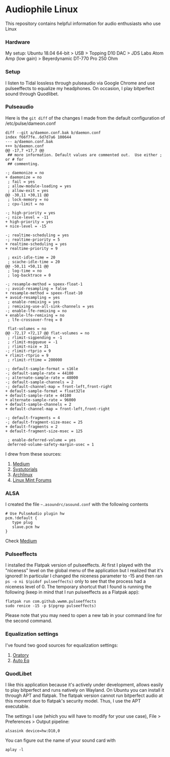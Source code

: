 # Audiophile Linux

This repository contains helpful information for audio enthusiasts who use Linux

### Hardware
My setup:
Ubuntu 18.04 64-bit > USB > Topping D10 DAC > JDS Labs Atom Amp (low gain) > Beyerdynamic DT-770 Pro 250 Ohm

### Setup
I listen to Tidal lossless through pulseaudio via Google Chrome and use pulseeffects to equalize my headphones. On occasion, I play bitperfect sound through Quodlibet.

### Pulseaudio
Here is the `git diff` of the changes I made from the default configuration of /etc/pulse/dameon.conf

```
diff --git a/daemon.conf.bak b/daemon.conf
index f66f7fe..6d7d7a6 100644
--- a/daemon.conf.bak
+++ b/daemon.conf
@@ -17,7 +17,7 @@
 ## more information. Default values are commented out.  Use either ; or # for
 ## commenting.
 
-; daemonize = no
+ daemonize = no
 ; fail = yes
 ; allow-module-loading = yes
 ; allow-exit = yes
@@ -30,11 +30,11 @@
 ; lock-memory = no
 ; cpu-limit = no
 
-; high-priority = yes
-; nice-level = -11
+ high-priority = yes
+ nice-level = -15
 
-; realtime-scheduling = yes
-; realtime-priority = 5
+ realtime-scheduling = yes
+ realtime-priority = 9
 
 ; exit-idle-time = 20
 ; scache-idle-time = 20
@@ -50,11 +50,11 @@
 ; log-time = no
 ; log-backtrace = 0
 
-; resample-method = speex-float-1
-; avoid-resampling = false
+ resample-method = speex-float-10
+ avoid-resampling = yes
 ; enable-remixing = yes
 ; remixing-use-all-sink-channels = yes
-; enable-lfe-remixing = no
+ enable-lfe-remixing = no
 ; lfe-crossover-freq = 0
 
 flat-volumes = no
@@ -72,17 +72,17 @@ flat-volumes = no
 ; rlimit-sigpending = -1
 ; rlimit-msgqueue = -1
 ; rlimit-nice = 31
-; rlimit-rtprio = 9
+ rlimit-rtprio = 9
 ; rlimit-rttime = 200000
 
-; default-sample-format = s16le
-; default-sample-rate = 44100
-; alternate-sample-rate = 48000
-; default-sample-channels = 2
-; default-channel-map = front-left,front-right
+ default-sample-format = float32le
+ default-sample-rate = 44100
+ alternate-sample-rate = 96000
+ default-sample-channels = 2
+ default-channel-map = front-left,front-right
 
-; default-fragments = 4
-; default-fragment-size-msec = 25
+ default-fragments = 2
+ default-fragment-size-msec = 125
 
 ; enable-deferred-volume = yes
 deferred-volume-safety-margin-usec = 1
```

I drew from these sources:

1. [Medium](https://medium.com/@gamunu/enable-high-quality-audio-on-linux-6f16f3fe7e1f)
2. [Systutorials](https://www.systutorials.com/docs/linux/man/1-pulseaudio/#lbAI)
3. [Archlinux](https://wiki.archlinux.org/index.php/PulseAudio/Troubleshooting)
4. [Linux Mint Forums](https://forums.linuxmint.com/viewtopic.php?t=253225)

### ALSA
I created the file `~.asoundrc/asound.conf` with the following contents

```
# Use PulseAudio plugin hw
pcm.!default {
   type plug
   slave.pcm hw
}
```
Check [Medium](https://medium.com/@gamunu/enable-high-quality-audio-on-linux-6f16f3fe7e1f)

### Pulseeffects
I installed the Flatpak version of pulseeffects. At first I played with the "niceness" level on the global menu of the application but I realized that it's ignored! In particular I changed the niceness parameter to -15 and then ran `ps -o ni $(pidof pulseeffects)` only to see that the process had a niceness level of 0. The temporary shortcut that I found is running the following (keep in mind that I run pulseeffects as a Flatpak app):

```
flatpak run com.github.wwmm.pulseeffects
sudo renice -15 -p $(pgrep pulseeffects)
```
Please note that you may need to open a new tab in your command line for the second command.

### Equalization settings

I've found two good sources for equalization settings:

1. [Oratory](https://www.reddit.com/r/headphones/comments/9o2f5n/psa_oratory1990s_list_of_eq_presets/)
2. [Auto Eq](https://github.com/jaakkopasanen/AutoEq)

### QuodLibet

I like this application because it's actively under development, allows easily to play bitperfect and runs natively on Wayland. On Ubuntu you can install it through APT and flatpak. The flatpak version cannot run bitperfect audio at this moment due to flatpak's security model. Thus, I use the APT executable.

The settings I use (which you will have to modify for your use case), File > Preferences > Output pipeline:

```
alsasink device=hw:D10,0
```

You can figure out the name of your sound card with
```
aplay -l
```
